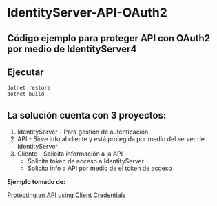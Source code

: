 # IdentityServer-API-OAuth2

## Código ejemplo para proteger API con OAuth2 por medio de IdentityServer4

## Ejecutar
  
```
dotnet restore
dotnet build
```
  
## La solución cuenta con 3 proyectos:

1. IdentityServer - Para gestión de autenticación
2. API - Sirve info al cliente y está protegida por medio del server de IdentityServer
3. Cliente - Solicita información a la API 
   - Solicita token de acceso a IdentityServer
   - Solicita info a API por medio de el token de acceso
  
**Ejemplo tomado de:**

[Protecting an API using Client Credentials](https://identityserver4.readthedocs.io/en/latest/quickstarts/1_client_credentials.html)
